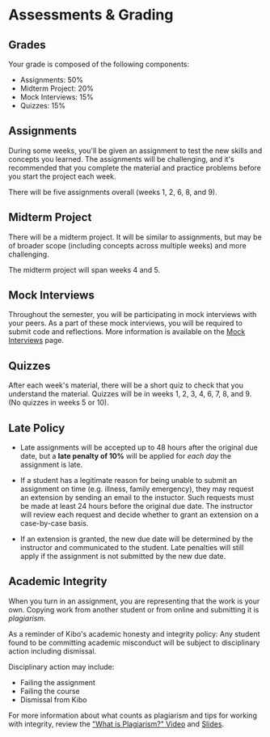 # Assessments & Grading

## Grades

Your grade is composed of the following components:

* Assignments: 50%
* Midterm Project: 20%
* Mock Interviews: 15%
* Quizzes: 15%

## Assignments

During some weeks, you'll be given an assignment to test the new skills and concepts you learned.
The assignments will be challenging, and it's recommended that you complete the
material and practice problems before you start the project each week.

There will be five assignments overall (weeks 1, 2, 6, 8, and 9).

## Midterm Project

There will be a midterm project. It will be similar to assignments, but may be of broader scope (including concepts across multiple weeks) and more challenging.

The midterm project will span weeks 4 and 5.

## Mock Interviews

Throughout the semester, you will be participating in mock interviews with your peers. As a part of these mock interviews, you will be required to submit code and reflections. More information is available on the [Mock Interviews](interviews.md) page. 

## Quizzes

After each week's material, there will be a short quiz to check that you understand the material. Quizzes will be in weeks 1, 2, 3, 4, 6, 7, 8, and 9. (No quizzes in weeks 5 or 10).

## Late Policy

- Late assignments will be accepted up to 48 hours after the original due date, but a **late penalty of 10%** will be applied for _each day_ the assignment is late.

- If a student has a legitimate reason for being unable to submit an assignment on time (e.g. illness, family emergency), they may request an extension by sending an email to the instuctor. Such requests must be made at least 24 hours before the original due date. The instructor will review each request and decide whether to grant an extension on a case-by-case basis.

- If an extension is granted, the new due date will be determined by the instructor and communicated to the student. Late penalties will still apply if the assignment is not submitted by the new due date.

## Academic Integrity

When you turn in an assignment, you are representing that the work is your own.
Copying work from another student or from online and submitting it is _plagiarism_.

As a reminder of Kibo's academic honesty and integrity policy: Any student found
to be committing academic misconduct will be subject to disciplinary action
including dismissal.

Disciplinary action may include:

- Failing the assignment
- Failing the course
- Dismissal from Kibo

For more information about what counts as plagiarism and tips for working with
integrity, review the ["What is Plagiarism?" Video](https://youtu.be/2qmWz7Qvh0E)
and [Slides](https://docs.google.com/presentation/d/1CB_lQf3SZE37Fs3ZQC8o2tyiHGBSXxwVsMCg_md6CI0/).
